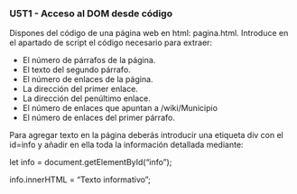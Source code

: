 ### U5T1 - Acceso al DOM desde código
Dispones del código de una página web en html: pagina.html. Introduce en el apartado de script el código necesario para extraer:

* El número de párrafos de la página.
* El texto del segundo párrafo.
* El número de enlaces de la página.
* La dirección del primer enlace.
* La dirección del penúltimo enlace.
* El número de enlaces que apuntan a /wiki/Municipio
* El número de enlaces del primer párrafo.

Para agregar texto en la página deberás introducir una etiqueta div con el id=info y  añadir en ella toda la información detallada mediante:


let info = document.getElementById(“info”);

info.innerHTML = “Texto informativo”;
